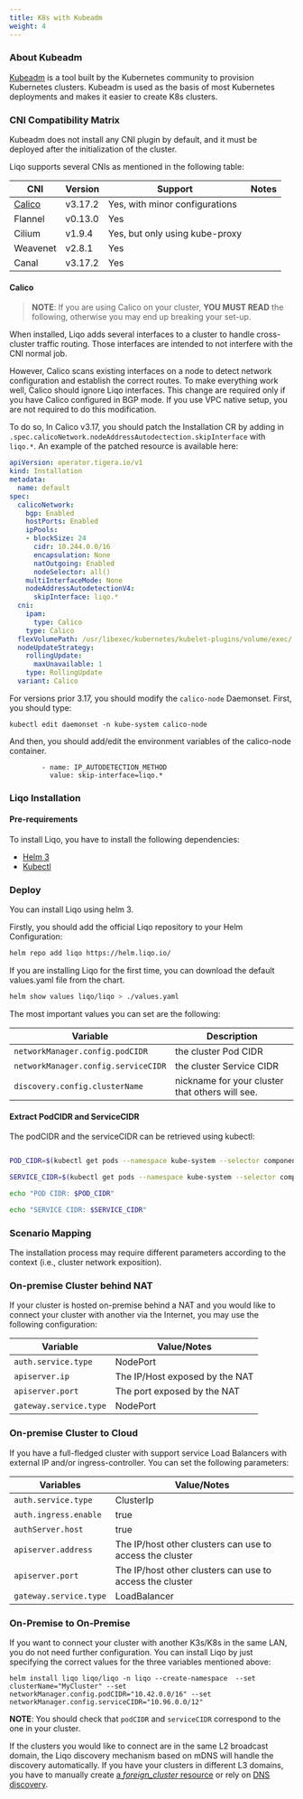 ```yaml
---
title: K8s with Kubeadm
weight: 4
---
```


### About Kubeadm

[Kubeadm](https://kubernetes.io/docs/setup/production-environment/tools/kubeadm/create-cluster-kubeadm/) is a tool built by the Kubernetes community to provision Kubernetes clusters. Kubeadm is used as the basis of most Kubernetes deployments and makes it easier to create K8s clusters.

### CNI Compatibility Matrix

Kubeadm does not install any CNI plugin by default, and it must be deployed after the initialization of the cluster.

Liqo supports several CNIs as mentioned in the following table:

| CNI                    | Version                             | Support                                   | Notes                       |
| ---------------------- | ------------------------------      | --------------------------------------    | --------------------------- |
| [Calico](#calico)      | v3.17.2                             |  Yes, with minor configurations           |                             |
| Flannel                | v0.13.0                             |  Yes                                      |                             |
| Cilium                 | v1.9.4                              |  Yes, but only using kube-proxy           |                             |
| Weavenet               | v2.8.1                              |  Yes                                      |                             |
| Canal                  | v3.17.2                             |  Yes                                      |                             |

#### Calico

>__NOTE__: If you are using Calico on your cluster, __YOU MUST READ__ the following, otherwise you may end up breaking your set-up.

When installed, Liqo adds several interfaces to a cluster to handle cross-cluster traffic routing. Those interfaces are intended to not interfere with the CNI normal job.

However, Calico scans existing interfaces on a node to detect network configuration and establish the correct routes. To make everything work well, Calico should ignore Liqo interfaces. This change are required only if you have Calico configured in BGP mode. If you use VPC native setup, you are not required to do this modification.

To do so, In Calico v3.17, you should patch the Installation CR by adding in `.spec.calicoNetwork.nodeAddressAutodectection.skipInterface` with `liqo.*`. An example of the patched resource is available here:

```yaml
apiVersion: operator.tigera.io/v1
kind: Installation
metadata:
  name: default
spec:
  calicoNetwork:
    bgp: Enabled
    hostPorts: Enabled
    ipPools:
    - blockSize: 24
      cidr: 10.244.0.0/16
      encapsulation: None
      natOutgoing: Enabled
      nodeSelector: all()
    multiInterfaceMode: None
    nodeAddressAutodetectionV4:
      skipInterface: liqo.*
  cni:
    ipam:
      type: Calico
    type: Calico
  flexVolumePath: /usr/libexec/kubernetes/kubelet-plugins/volume/exec/
  nodeUpdateStrategy:
    rollingUpdate:
      maxUnavailable: 1
    type: RollingUpdate
  variant: Calico
```

For versions prior 3.17, you should modify the `calico-node` Daemonset. First, you should type:

```
kubectl edit daemonset -n kube-system calico-node
```

And then, you should add/edit the environment variables of the calico-node container.

```
        - name: IP_AUTODETECTION_METHOD
          value: skip-interface=liqo.*
```


### Liqo Installation

#### Pre-requirements

To install Liqo, you have to install the following dependencies:

* [Helm 3](https://helm.sh/docs/intro/install/)
* [Kubectl](https://kubernetes.io/docs/tasks/tools/install-kubectl/)

### Deploy

You can install Liqo using helm 3.

Firstly, you should add the official Liqo repository to your Helm Configuration:

```bash
helm repo add liqo https://helm.liqo.io/
```

If you are installing Liqo for the first time, you can download the default values.yaml file from the chart.

```bash
helm show values liqo/liqo > ./values.yaml
```

The most important values you can set are the following:

| Variable               | Description                                 |
| ---------------------- | ------------------------------------------- |
| `networkManager.config.podCIDR`        | the cluster Pod CIDR                        |
| `networkManager.config.serviceCIDR`    | the cluster Service CIDR                    |
| `discovery.config.clusterName`         | nickname for your cluster that others will see. |

#### Extract PodCIDR and ServiceCIDR

The podCIDR and the serviceCIDR can be retrieved using kubectl:

```bash

POD_CIDR=$(kubectl get pods --namespace kube-system --selector component=kube-controller-manager --output jsonpath="{.items[*].spec.containers[*].command}" 2>/dev/null | grep -Po --max-count=1 "(?<=--cluster-cidr=)[0-9.\/]+")

SERVICE_CIDR=$(kubectl get pods --namespace kube-system --selector component=kube-controller-manager --output jsonpath="{.items[*].spec.containers[*].command}" 2>/dev/null | grep -Po --max-count=1 "(?<=--service-cluster-ip-range=)[0-9.\/]+")

echo "POD CIDR: $POD_CIDR"

echo "SERVICE CIDR: $SERVICE_CIDR"
```

### Scenario Mapping

The installation process may require different parameters according to the context (i.e., cluster network exposition).

### On-premise Cluster behind NAT

If your cluster is hosted on-premise behind a NAT and you would like to connect your cluster with another via the Internet, you may use the following configuration:

| Variable | Value/Notes |
| -------- | ----------- |
| `auth.service.type` | NodePort |
| `apiserver.ip` |  The IP/Host exposed by the NAT |
| `apiserver.port` | The port exposed by the NAT  |
| `gateway.service.type` | NodePort |

### On-premise Cluster to Cloud

If you have a full-fledged cluster with support service Load Balancers with external IP and/or ingress-controller. You can set the following parameters:

| Variables | Value/Notes |
| -------- | ----------- |
| `auth.service.type`  | ClusterIp |
| `auth.ingress.enable` | true  |
| `authServer.host`     | true  |
| `apiserver.address` |  The IP/host other clusters can use to access the cluster |
| `apiserver.port` |  The IP/host other clusters can use to access the cluster  |
| `gateway.service.type` | LoadBalancer |

### On-Premise to On-Premise

If you want to connect your cluster with another K3s/K8s in the same LAN, you do not need further configuration. You can install Liqo by just specifying the correct values for the three variables mentioned above:

```
helm install liqo liqo/liqo -n liqo --create-namespace  --set clusterName="MyCluster" --set networkManager.config.podCIDR="10.42.0.0/16" --set networkManager.config.serviceCIDR="10.96.0.0/12"
```

__NOTE__: You should check that `podCIDR` and `serviceCIDR` correspond to the one in your cluster.

If the clusters you would like to connect are in the same L2 broadcast domain, the Liqo discovery mechanism based on mDNS will handle the discovery automatically. If you have your clusters in different L3 domains, you have to manually create [a *foreign_cluster* resource](/configuration/discovery#manual-configuration) or rely on [DNS discovery](/configuration/discovery#).
